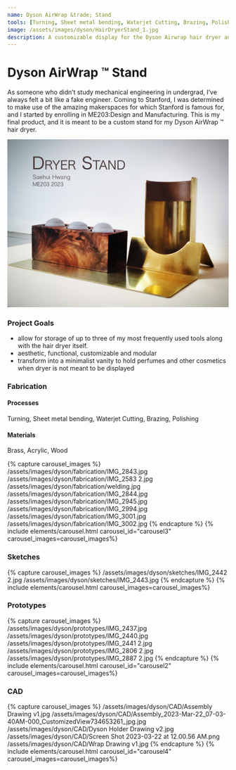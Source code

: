```yaml
---
name: Dyson AirWrap &trade; Stand
tools: [Turning, Sheet metal bending, Waterjet Cutting, Brazing, Polishing]
image: /assets/images/dyson/HairDryerStand_1.jpg
description: A customizable display for the Dyson Airwrap hair dryer and its accompanying attachments
---
```


# Dyson AirWrap &trade; Stand

As someone who didn’t study mechanical engineering in undergrad, I’ve always felt a bit like a fake engineer. Coming to Stanford, I was determined to make use of the amazing makerspaces for which Stanford is famous for, and I started by enrolling in ME203:Design and Manufacturing. This is my final product, and it is meant to be a custom stand for my Dyson AirWrap &trade; hair dryer.

![alt text](/assets/images/dyson/HairDryerStand_1.jpg "Hair dryer stand")

### Project Goals

- allow for storage of up to three of my most frequently used tools along with the hair dryer itself.
- aesthetic, functional, customizable and modular
- transform into a minimalist vanity to hold perfumes and other cosmetics when dryer is not meant to be displayed

### Fabrication

#### Processes

Turning, Sheet metal bending, Waterjet Cutting, Brazing, Polishing

#### Materials

Brass, Acrylic, Wood

{% capture carousel_images %}
/assets/images/dyson/fabrication/IMG_2843.jpg
/assets/images/dyson/fabrication/IMG_2583 2.jpg
/assets/images/dyson/fabrication/welding.jpg
/assets/images/dyson/fabrication/IMG_2844.jpg
/assets/images/dyson/fabrication/IMG_2945.jpg
/assets/images/dyson/fabrication/IMG_2994.jpg
/assets/images/dyson/fabrication/IMG_3001.jpg
/assets/images/dyson/fabrication/IMG_3002.jpg
{% endcapture %}
{% include elements/carousel.html carousel_id="carousel3" carousel_images=carousel_images%}

### Sketches

{% capture carousel_images %}
/assets/images/dyson/sketches/IMG_2442 2.jpg
/assets/images/dyson/sketches/IMG_2443.jpg
{% endcapture %}
{% include elements/carousel.html carousel_images=carousel_images%}

### Prototypes

{% capture carousel_images %}
/assets/images/dyson/prototypes/IMG_2437.jpg
/assets/images/dyson/prototypes/IMG_2440.jpg
/assets/images/dyson/prototypes/IMG_2441 2.jpg
/assets/images/dyson/prototypes/IMG_2806 2.jpg
/assets/images/dyson/prototypes/IMG_2887 2.jpg
{% endcapture %}
{% include elements/carousel.html carousel_id="carousel2" carousel_images=carousel_images%}

### CAD

{% capture carousel_images %}
/assets/images/dyson/CAD/Assembly Drawing v1.jpg
/assets/images/dyson/CAD/Assembly_2023-Mar-22_07-03-40AM-000_CustomizedView734653261_jpg.jpg
/assets/images/dyson/CAD/Dyson Holder Drawing v2.jpg
/assets/images/dyson/CAD/Screen Shot 2023-03-22 at 12.00.56 AM.png
/assets/images/dyson/CAD/Wrap Drawing v1.jpg
{% endcapture %}
{% include elements/carousel.html carousel_id="carousel4" carousel_images=carousel_images%}
